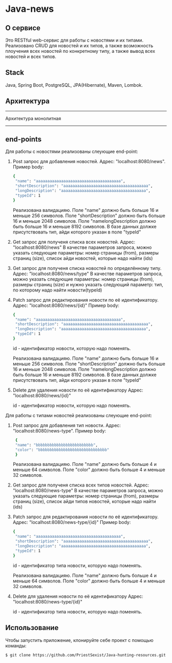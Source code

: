 # Java-news

## О сервисе
Это RESTful web-сервис для работы с новостями и их типами. Реализовано CRUD для новостей и их типов, а также возможность плоучения всех новостей по конкретному типу, а также вывод всех новостей и всех типов.

## Stack
Java, Spring Boot, PostgreSQL, JPA(Hibernate), Maven, Lombok.

## Архитектура
_______________________________________________________________
Архитектура монолитная
_______________________________________________________________

## end-points

Для работы с новостями реализованы слеующие end-point:
1) Post запрос для добавления новостей.
   Адрес: "localhost:8080/news".
   Пример body:
   ```sh
   {
    "name": "ааааааааааааааааааааааааааааааааааааа", 
    "shortDescription": "ааааааааааааааааааааааааааааааааааааа", 
    "longDescription": "ааааааааааааааааааааааааааааааааааааа", 
    "typeId": 1
   }
   ```
   Реализована валидацияю.
   Поле "name" должно быть больше 16 и меньше 256 символов. 
   Поле "shortDescription" должно быть больше 16 и меньше 2048 символов. 
   Поле "namelongDescription должно быть больше 16 и меньше 8192 символов. 
   В базе данных должке присутствовать тип, айди которого указан в поле "typeId"
 
2) Get запрос для полученя списка всех новостей.
   Адрес: "localhost:8080/news"
   В качестве параметров запроса, можно указать следующие параметры: номер страницы (from), размеры страниц (size), список айди новостей, которые надо найти (ids)

3) Get запрос для полученя списка новостей по определённому типу.
   Адрес: "localhost:8080/news/type"
   В качестве параметров запроса, можно указать следующие параметры: номер страницы (from), размеры страниц (size) и нужно указать следующий параметр: тип, по которому надо найти новости(typeId)

4) Patch запрос для редактирования новости по её идентификатору.
   Адрес: "localhost:8080/news/{id}"
   Пример body:
   ```sh
   {
    "name": "ааааааааааааааааааааааааааааааааааааа", 
    "shortDescription": "ааааааааааааааааааааааааааааааааааааа", 
    "longDescription": "ааааааааааааааааааааааааааааааааааааа", 
    "typeId": 1
   }
   ```
   id - идентификатор новости, которую надо поменять.
   
   Реализована валидацияю.
   Поле "name" должно быть больше 16 и меньше 256 символов. 
   Поле "shortDescription" должно быть больше 16 и меньше 2048 символов. 
   Поле "namelongDescription должно быть больше 16 и меньше 8192 символов. 
   В базе данных должке присутствовать тип, айди которого указан в поле "typeId"
   
6) Delete для удаления новости по её идентификатору
   Адрес: "localhost:8080/news/{id}"
   
   id - идентификатор новости, которую надо поменять.

Для работы с типами новостей реализованы слеующие end-point:

1) Post запрос для добавления тип новости.
   Адрес: "localhost:8080/news-type".
   Пример body:
   ```sh
    {
    "name": "bbbbbbbbbbbbbbbbbbbbbbbbb", 
    "color": "bbbbbbbbbbbbbbbbbbbbbbbbbbbbbb"
    }
   ```
   Реализована валидацияю.
   Поле "name" должно быть больше 4 и меньше 64 символов. 
   Поле "color" должно быть больше 4 и меньше 32 символов. 
 
2) Get запрос для полученя списка всех типов новостей.
   Адрес: "localhost:8080/news-type"
   В качестве параметров запроса, можно указать следующие параметры: номер страницы (from), размеры страниц (size), список айди типов новостей, которые надо найти (ids)

3) Patch запрос для редактирования новости по её идентификатору.
   Адрес: "localhost:8080/news-type/{id}"
   Пример body:
   ```sh
   {
    "name": "ааааааааааааааааааааааааааааааааааааа", 
    "shortDescription": "ааааааааааааааааааааааааааааааааааааа", 
    "longDescription": "ааааааааааааааааааааааааааааааааааааа", 
    "typeId": 1
   }
   ```
   id - идентификатор типа новости, которую надо поменять.
   
   Реализована валидацияю.
   Поле "name" должно быть больше 4 и меньше 64 символов. 
   Поле "color" должно быть больше 4 и меньше 32 символов. 
   
4) Delete для удаления новости по её идентификатору
   Адрес: "localhost:8080/news-type/{id}"
   
   id - идентификатор типа новости, которую надо поменять.

## Использование
Чтобы запустить приложение, клонируйте себе проект с помощью команды:

```sh
$ git clone https://github.com/PriestSexist/Java-hunting-resources.git
```

